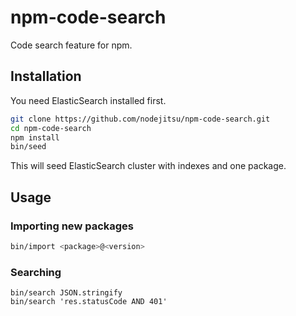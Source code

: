 # npm-code-search
Code search feature for npm.

## Installation

You need ElasticSearch installed first.

```bash
git clone https://github.com/nodejitsu/npm-code-search.git
cd npm-code-search
npm install
bin/seed
```

This will seed ElasticSearch cluster with indexes and one package.

## Usage

### Importing new packages
```bash
bin/import <package>@<version>
```

### Searching
```
bin/search JSON.stringify
bin/search 'res.statusCode AND 401'
```

